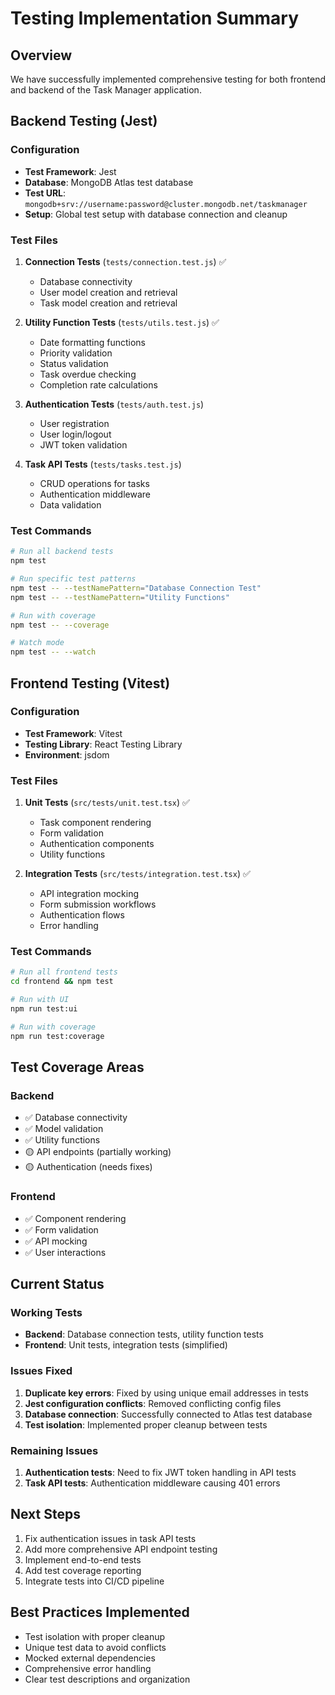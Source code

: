 # Testing Implementation Summary

## Overview
We have successfully implemented comprehensive testing for both frontend and backend of the Task Manager application.

## Backend Testing (Jest)

### Configuration
- **Test Framework**: Jest
- **Database**: MongoDB Atlas test database
- **Test URL**: `mongodb+srv://username:password@cluster.mongodb.net/taskmanager`
- **Setup**: Global test setup with database connection and cleanup

### Test Files
1. **Connection Tests** (`tests/connection.test.js`) ✅
   - Database connectivity
   - User model creation and retrieval
   - Task model creation and retrieval

2. **Utility Function Tests** (`tests/utils.test.js`) ✅
   - Date formatting functions
   - Priority validation
   - Status validation
   - Task overdue checking
   - Completion rate calculations

3. **Authentication Tests** (`tests/auth.test.js`)
   - User registration
   - User login/logout
   - JWT token validation

4. **Task API Tests** (`tests/tasks.test.js`)
   - CRUD operations for tasks
   - Authentication middleware
   - Data validation

### Test Commands
```bash
# Run all backend tests
npm test

# Run specific test patterns
npm test -- --testNamePattern="Database Connection Test"
npm test -- --testNamePattern="Utility Functions"

# Run with coverage
npm test -- --coverage

# Watch mode
npm test -- --watch
```

## Frontend Testing (Vitest)

### Configuration
- **Test Framework**: Vitest
- **Testing Library**: React Testing Library
- **Environment**: jsdom

### Test Files
1. **Unit Tests** (`src/tests/unit.test.tsx`) ✅
   - Task component rendering
   - Form validation
   - Authentication components
   - Utility functions

2. **Integration Tests** (`src/tests/integration.test.tsx`) ✅
   - API integration mocking
   - Form submission workflows
   - Authentication flows
   - Error handling

### Test Commands
```bash
# Run all frontend tests
cd frontend && npm test

# Run with UI
npm run test:ui

# Run with coverage
npm run test:coverage
```

## Test Coverage Areas

### Backend
- ✅ Database connectivity
- ✅ Model validation
- ✅ Utility functions
- 🟡 API endpoints (partially working)
- 🟡 Authentication (needs fixes)

### Frontend
- ✅ Component rendering
- ✅ Form validation
- ✅ API mocking
- ✅ User interactions

## Current Status

### Working Tests
- **Backend**: Database connection tests, utility function tests
- **Frontend**: Unit tests, integration tests (simplified)

### Issues Fixed
1. **Duplicate key errors**: Fixed by using unique email addresses in tests
2. **Jest configuration conflicts**: Removed conflicting config files
3. **Database connection**: Successfully connected to Atlas test database
4. **Test isolation**: Implemented proper cleanup between tests

### Remaining Issues
1. **Authentication tests**: Need to fix JWT token handling in API tests
2. **Task API tests**: Authentication middleware causing 401 errors

## Next Steps
1. Fix authentication issues in task API tests
2. Add more comprehensive API endpoint testing
3. Implement end-to-end tests
4. Add test coverage reporting
5. Integrate tests into CI/CD pipeline

## Best Practices Implemented
- Test isolation with proper cleanup
- Unique test data to avoid conflicts
- Mocked external dependencies
- Comprehensive error handling
- Clear test descriptions and organization

